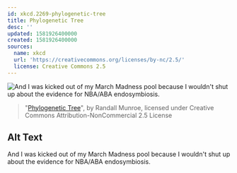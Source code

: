 ```yaml
---
id: xkcd.2269-phylogenetic-tree
title: Phylogenetic Tree
desc: ''
updated: 1581926400000
created: 1581926400000
sources:
  name: xkcd
  url: 'https://creativecommons.org/licenses/by-nc/2.5/'
  license: Creative Commons 2.5
---
```

![And I was kicked out of my March Madness pool because I wouldn't shut up about the evidence for NBA/ABA endosymbiosis.](https://imgs.xkcd.com/comics/phylogenetic_tree.png)
> "[Phylogenetic Tree](https://xkcd.com/2269/)", by Randall Munroe, licensed under Creative Commons Attribution-NonCommercial 2.5 License

## Alt Text
And I was kicked out of my March Madness pool because I wouldn't shut up about the evidence for NBA/ABA endosymbiosis.
